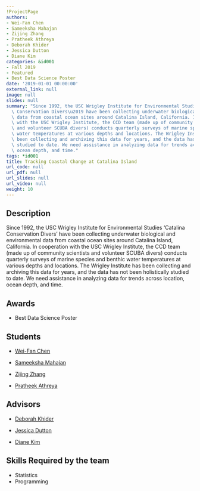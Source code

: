 ```yaml
---
!ProjectPage
authors:
- Wei-Fan Chen
- Sameeksha Mahajan
- Zijing Zhang
- Pratheek Athreya
- Deborah Khider
- Jessica Dutton
- Diane Kim
categories: &id001
- Fall 2019
- Featured
- Best Data Science Poster
date: '2019-01-01 00:00:00'
external_link: null
image: null
slides: null
summary: "Since 1992, the USC Wrigley Institute for Environmental Studies \u2018Catalina\
  \ Conservation Divers\u2019 have been collecting underwater biological and environmental\
  \ data from coastal ocean sites around Catalina Island, California. In cooperation\
  \ with the USC Wrigley Institute, the CCD team (made up of community scientists\
  \ and volunteer SCUBA divers) conducts quarterly surveys of marine species and benthic\
  \ water temperatures at various depths and locations. The Wrigley Institute has\
  \ been collecting and archiving this data for years, and the data has not been holistically\
  \ studied to date. We need assistance in analyzing data for trends across location,\
  \ ocean depth, and time."
tags: *id001
title: Tracking Coastal Change at Catalina Island
url_code: null
url_pdf: null
url_slides: null
url_video: null
weight: 10
---
```

## Description

Since 1992, the USC Wrigley Institute for Environmental Studies ‘Catalina Conservation Divers’ have been collecting underwater biological and environmental data from coastal ocean sites around Catalina Island, California. In cooperation with the USC Wrigley Institute, the CCD team (made up of community scientists and volunteer SCUBA divers) conducts quarterly surveys of marine species and benthic water temperatures at various depths and locations. The Wrigley Institute has been collecting and archiving this data for years, and the data has not been holistically studied to date. We need assistance in analyzing data for trends across location, ocean depth, and time.



## Awards
* Best Data Science Poster





## Students

* [Wei-Fan Chen](../../../author/wei-fan-chen)

* [Sameeksha Mahajan](../../../author/sameeksha-mahajan)

* [Zijing Zhang](../../../author/zijing-zhang)

* [Pratheek Athreya](../../../author/pratheek-athreya)

## Advisors

* [Deborah Khider](../../../author/deborah-khider)

* [Jessica Dutton](../../../author/jessica-dutton)

* [Diane Kim](../../../author/diane-kim)

## Skills Required by the team


* Statistics
* Programming